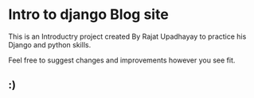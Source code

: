 # Intro to django Blog site

This is an Introductry project created By Rajat Upadhayay to practice his Django and python skills.

Feel free to suggest changes and improvements however you see fit. 

## :)
